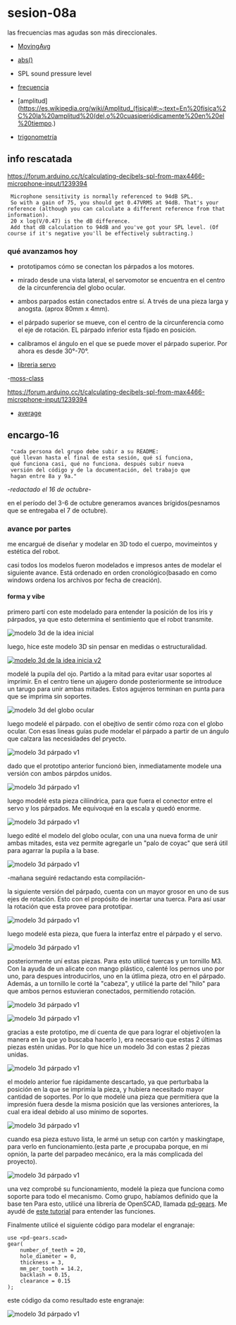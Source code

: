 # sesion-08a

las frecuencias mas agudas son más direccionales.


- [MovingAvg](https://docs.arduino.cc/libraries/movingavg)

- [abs()](https://docs.arduino.cc/language-reference/en/functions/math/abs)

- SPL sound pressure level

- [frecuencia](https://es.wikipedia.org/wiki/Frecuencia)
- [amplitud](https://es.wikipedia.org/wiki/Amplitud_(física)#:~:text=En%20física%2C%20la%20amplitud%20(del,o%20cuasiperiódicamente%20en%20el%20tiempo.)

- [trigonometría](https://es.wikipedia.org/wiki/Trigonometría)


## info rescatada

<https://forum.arduino.cc/t/calculating-decibels-spl-from-max4466-microphone-input/1239394>

     Microphone sensitivity is normally referenced to 94dB SPL.
     So with a gain of 75, you should get 0.47VRMS at 94dB. That's your reference (although you can calculate a different reference from that information).
     20 x log(V/0.47) is the dB difference.
     Add that dB calculation to 94dB and you've got your SPL level. (Of course if it's negative you'll be effectively subtracting.)

### qué avanzamos hoy

- prototipamos cómo se conectan los párpados a los motores. 

- mirado desde una vista lateral, el servomotor se encuentra en el centro de la circunferencia del globo ocular.

- ambos parpados están conectados entre sí. A trvés de una pieza larga y anogsta. (aprox 80mm x 4mm).

-  el párpado superior se mueve, con el centro de la circunferencia como el eje de rotación. EL párpado inferior esta fijado en posición.
- calibramos el ángulo en el que se puede mover el párpado superior. Por ahora es desde 30°-70°.

- [libreria servo](https://github.com/arduino-libraries/Servo/blob/master/docs/api.md#attach)

 -[moss-class](https://github.com/Mosswhosmoss/dis8645-2025-02-procesos/blob/main/03-Mosswhosmoss/sesion-08a/codigoRobotFriolento_0_2_1/SensorUltra.cpp)

 <https://forum.arduino.cc/t/calculating-decibels-spl-from-max4466-microphone-input/1239394>

 - [average](https://forum.arduino.cc/t/calculating-average-value/204225)

 ## encargo-16

     "cada persona del grupo debe subir a su README:
     qué llevan hasta el final de esta sesión, qué sí funciona,
     qué funciona casi, qué no funciona. después subir nueva 
     versión del código y de la documentación, del trabajo que
     hagan entre 8a y 9a."


-*redactado el 16 de octubre*-

en el período del 3-6 de octubre generamos avances brígidos(pesnamos que se entregaba el 7 de octubre).

### avance por partes

me encargué de diseñar y modelar en 3D todo el cuerpo, movimeintos y estética del robot.

casi todos los modelos fueron modelados e impresos antes de modelar el siguiente avance. Está ordenado en orden cronológico(basado en como windows ordena los archivos por fecha de creación).

#### forma y vibe

primero partí con este modelado para entender la posición de los iris y párpados, ya que esto determina  el sentimiento que el robot transmite.

![modelo 3d de la idea inicial](./imagenes/vibe.png)

luego, hice este modelo 3D sin pensar en medidas o estructuralidad.                    

[![modelo 3d de la idea inicia v2](./imagenes/primer-idea.png)](/12-santiagoClifford/sesion-08b/ascii-stl/primer-ideaBin.stl)


modelé la pupila del ojo. Partido a la mitad para evitar usar soportes al imprimir. En el centro tiene un ajugero donde posteriormente se introduce un tarugo para unir ambas mitades. Estos agujeros terminan en punta para que se imprima sin soportes.

![modelo 3d del globo ocular](./imagenes/esferav1.png)

luego modelé  el párpado. con el obejtivo de sentir cómo roza con el globo ocular. Con esas lineas guías pude modelar el párpado a partir de un ángulo que calzara las necesidades del pryecto.

![modelo 3d párpado v1](./imagenes/parpadoV1.png)

dado que el prototipo anterior funcionó bien, inmediatamente modele una versión con ambos párpdos unidos.

![modelo 3d párpado v1](./imagenes/parpadoV2.png)

luego modelé esta pieza cilíindrica, para que fuera el conector entre el servo y los párpados. Me equivoqué en la escala y quedó enorme.

![modelo 3d párpado v1](./imagenes/cilindro-cuek.png)

luego edité el modelo del globo ocular, con una una nueva forma de unir ambas mitades, esta vez permite agregarle un "palo de coyac" que será útil para agarrar la pupila a la base.

![modelo 3d párpado v1](./imagenes/esferaV2.png)


-mañana seguiré redactando esta compilación-


la siguiente versión del párpado, cuenta con un mayor grosor en uno de sus ejes de rotación. Esto con el propósito de insertar una tuerca. Para así usar la rotación que esta provee para prototipar.

![modelo 3d párpado v1](./imagenes/parpado-masGrueso.png)

luego modelé esta pieza, que fuera la interfaz entre el párpado y el servo.

![modelo 3d párpado v1](./imagenes/servo-parpado-v1.png)

posteriormente uní estas piezas. Para esto utilicé tuercas y un tornillo M3. Con la ayuda de un alicate con mango plástico, calenté los pernos uno por uno, para despues introducirlos, uno en la útlima pieza, otro en el párpado. Además, a un tornillo le corté la "cabeza", y utilicé la parte del "hilo" para que ambos pernos estuvieran conectados, permitiendo rotación.

![modelo 3d párpado v1](./imagenes/servo-perno1.jpg)

![modelo 3d párpado v1](./imagenes/servo-perno2.jpg)

gracias a este prototipo, me dí cuenta de que para lograr el objetivo(en la manera en la que yo buscaba hacerlo ), era necesario que estas 2 últimas piezas estén unidas. Por lo que hice un modelo 3d con estas 2 piezas unidas.

![modelo 3d párpado v1](./imagenes/parpado-pataMala.jpg)

el modelo anterior fue rápidamente descartado, ya que perturbaba la posición en la que se imprimía la pieza, y hubiera necesitado mayor cantidad de soportes. Por lo que modelé una pieza que permitiera que la impresión fuera desde la misma posición que las versiones anteriores, la cual era ideal debido al uso mínimo de soportes.

![modelo 3d párpado v1](./imagenes/parpado-pataWena.png)

cuando esa pieza estuvo lista, le armé un setup con cartón y maskingtape, para verlo en funcionamiento.(esta parte ,e procupaba porque, en mi opnión, la parte del parpadeo mecánico, era la más complicada del proyecto).


![modelo 3d párpado v1](./imagenes/maketa-v1.jpg)


una vez comprobé su funcionamiento, modelé la pieza que funciona como soporte para todo el mecanismo. Como grupo, habíamos definido que la base ten 
Para esto, utilicé una librería de OpenSCAD, llamada [pd-gears](https://github.com/sadr0b0t/pd-gears). Me ayudé de [este tutorial](https://www.youtube.com/watch?v=pEo-DOJnO5k) para entender las funciones. 

Finalmente utilicé el siguiente código para modelar el engranaje:

```scad
use <pd-gears.scad>
gear(
    number_of_teeth = 20,
    hole_diameter = 0,
    thickness = 3,
    mm_per_tooth = 14.2,
    backlash = 0.15,
    clearance = 0.15
);
```

este código da como resultado este engranaje:

![modelo 3d párpado v1](./imagenes/myGear-render.png)

